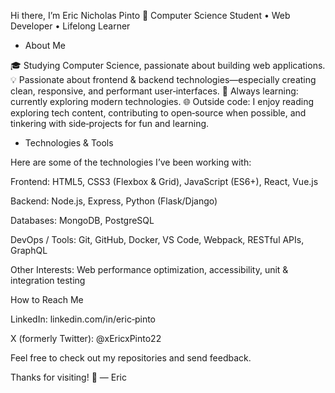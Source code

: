 Hi there, I’m Eric Nicholas Pinto 👋
Computer Science Student • Web Developer • Lifelong Learner

- About Me

🎓 Studying Computer Science, passionate about building web applications.
💡 Passionate about frontend & backend technologies—especially creating clean, responsive, and performant user‑interfaces.
🚀 Always learning: currently exploring modern technologies.
🌐 Outside code: I enjoy reading exploring tech content, contributing to open‑source when possible, and tinkering with side‑projects for fun and learning.


- Technologies & Tools

Here are some of the technologies I’ve been working with:

Frontend: HTML5, CSS3 (Flexbox & Grid), JavaScript (ES6+), React, Vue.js

Backend: Node.js, Express, Python (Flask/Django)

Databases: MongoDB, PostgreSQL

DevOps / Tools: Git, GitHub, Docker, VS Code, Webpack, RESTful APIs, GraphQL

Other Interests: Web performance optimization, accessibility, unit & integration testing


How to Reach Me

LinkedIn: linkedin.com/in/eric‑pinto

X (formerly Twitter): @xEricxPinto22


Feel free to check out my repositories and send feedback.

Thanks for visiting! 🌱
— Eric
